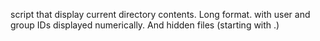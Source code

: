 script that display current directory contents. Long format. with user and group IDs displayed numerically. And hidden files (starting with .)
